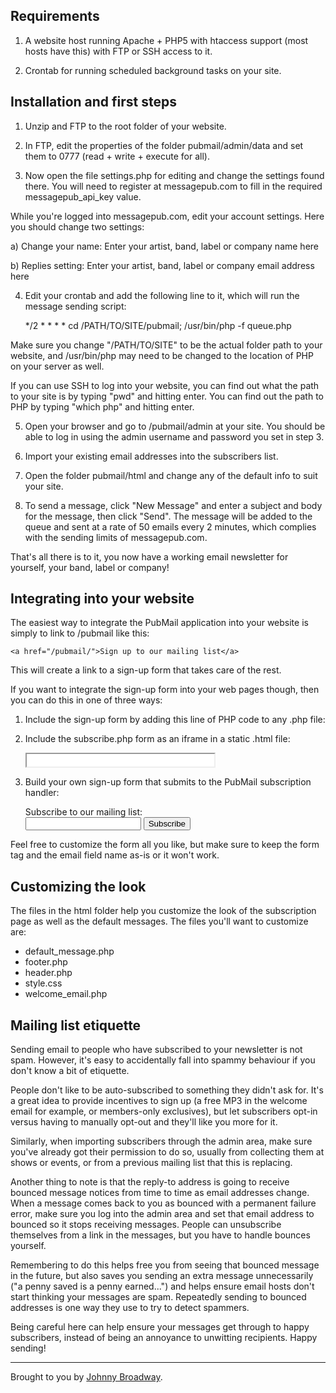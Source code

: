 Requirements
------------

1. A website host running Apache + PHP5 with htaccess support (most hosts
have this) with FTP or SSH access to it.

2. Crontab for running scheduled background tasks on your site.

Installation and first steps
----------------------------

1. Unzip and FTP to the root folder of your website.

2. In FTP, edit the properties of the folder pubmail/admin/data
and set them to 0777 (read + write + execute for all).

3. Now open the file settings.php for editing and change the settings
found there. You will need to register at messagepub.com to fill in the
required messagepub_api_key value.

While you're logged into messagepub.com, edit your account settings. Here
you should change two settings:

a) Change your name: Enter your artist, band, label or company name here

b) Replies setting: Enter your artist, band, label or company email address
   here

4. Edit your crontab and add the following line to it, which will run the
message sending script:

	*/2 * * * * cd /PATH/TO/SITE/pubmail; /usr/bin/php -f queue.php

Make sure you change "/PATH/TO/SITE" to be the actual folder path to your
website, and /usr/bin/php may need to be changed to the location of PHP
on your server as well.

If you can use SSH to log into your website, you can find out what the
path to your site is by typing "pwd" and hitting enter. You can find out
the path to PHP by typing "which php" and hitting enter.

5. Open your browser and go to /pubmail/admin at your site. You
should be able to log in using the admin username and password you set
in step 3.

6. Import your existing email addresses into the subscribers list.

7. Open the folder pubmail/html and change any of the default
info to suit your site.

8. To send a message, click "New Message" and enter a subject and body
for the message, then click "Send". The message will be added to the
queue and sent at a rate of 50 emails every 2 minutes, which complies
with the sending limits of messagepub.com.

That's all there is to it, you now have a working email newsletter for
yourself, your band, label or company!

Integrating into your website
-----------------------------

The easiest way to integrate the PubMail application into your website is
simply to link to /pubmail like this:

	<a href="/pubmail/">Sign up to our mailing list</a>

This will create a link to a sign-up form that takes care of the rest.

If you want to integrate the sign-up form into your web pages though,
then you can do this in one of three ways:

1. Include the sign-up form by adding this line of PHP code to any .php
file:

	<?php include_once ('pubmail/subscribe.php'); ?>

2. Include the subscribe.php form as an iframe in a static .html file:

	<iframe src="/pubmail/subscribe.php" width="300" height="20"></iframe>

3. Build your own sign-up form that submits to the PubMail subscription
handler:

	<form method="POST" action="/pubmail/">
	Subscribe to our mailing list:<br />
	<input type="text" name="email" />
	<input type="submit" value="Subscribe" />
	</form>

Feel free to customize the form all you like, but make sure to keep the
form tag and the email field name as-is or it won't work.

Customizing the look
--------------------

The files in the html folder help you customize the look of the subscription
page as well as the default messages. The files you'll want to customize are:

* default_message.php
* footer.php
* header.php
* style.css
* welcome_email.php

Mailing list etiquette
----------------------

Sending email to people who have subscribed to your newsletter is not spam.
However, it's easy to accidentally fall into spammy behaviour if you don't
know a bit of etiquette.

People don't like to be auto-subscribed to something they didn't ask for.
It's a great idea to provide incentives to sign up (a free MP3 in the
welcome email for example, or members-only exclusives), but let subscribers
opt-in versus having to manually opt-out and they'll like you more for it.

Similarly, when importing subscribers through the admin area, make sure
you've already got their permission to do so, usually from collecting them
at shows or events, or from a previous mailing list that this is replacing.

Another thing to note is that the reply-to address is going to receive
bounced message notices from time to time as email addresses change. When
a message comes back to you as bounced with a permanent failure error,
make sure you log into the admin area and set that email address to bounced
so it stops receiving messages. People can unsubscribe themselves from
a link in the messages, but you have to handle bounces yourself.

Remembering to do this helps free you from seeing that bounced message in
the future, but also saves you sending an extra message unnecessarily
("a penny saved is a penny earned...") and helps ensure email hosts don't
start thinking your messages are spam. Repeatedly sending to bounced
addresses is one way they use to try to detect spammers.

Being careful here can help ensure your messages get through to happy
subscribers, instead of being an annoyance to unwitting recipients.
Happy sending!

-----

Brought to you by [Johnny Broadway](http://www.johnnybroadway.com/).
